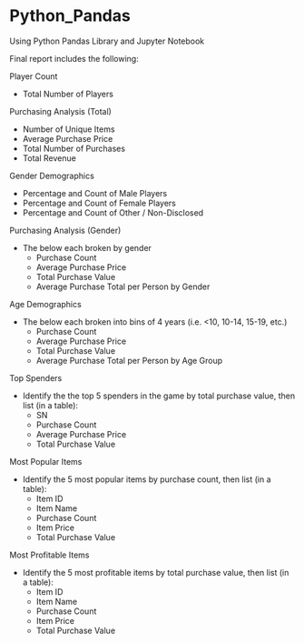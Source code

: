 # Python_Pandas

Using Python Pandas Library  and Jupyter Notebook

Final report includes the following:

Player Count

* Total Number of Players

Purchasing Analysis (Total)
 * Number of Unique Items
 * Average Purchase Price
 * Total Number of Purchases
 * Total Revenue

Gender Demographics
 * Percentage and Count of Male Players
 * Percentage and Count of Female Players
 * Percentage and Count of Other / Non-Disclosed

Purchasing Analysis (Gender)
* The below each broken by gender
  * Purchase Count
  * Average Purchase Price
  * Total Purchase Value
  * Average Purchase Total per Person by Gender
  
Age Demographics
* The below each broken into bins of 4 years (i.e. <10, 10-14, 15-19, etc.)
  * Purchase Count
  * Average Purchase Price
  * Total Purchase Value
  * Average Purchase Total per Person by Age Group

Top Spenders
* Identify the the top 5 spenders in the game by total purchase value, then list (in a table):
  * SN
  * Purchase Count
  * Average Purchase Price
  * Total Purchase Value

Most Popular Items
* Identify the 5 most popular items by purchase count, then list (in a table):
  * Item ID
  * Item Name
  * Purchase Count
  * Item Price
  * Total Purchase Value

Most Profitable Items
* Identify the 5 most profitable items by total purchase value, then list (in a table):
  * Item ID
  * Item Name
  * Purchase Count
  * Item Price
  * Total Purchase Value
